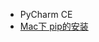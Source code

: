 - PyCharm CE
- [Mac下 pip的安装](https://blog.csdn.net/timtian008/article/details/82021426?spm=1001.2101.3001.6661.1&utm_medium=distribute.pc_relevant_t0.none-task-blog-2%7Edefault%7ECTRLIST%7Edefault-1-82021426-blog-116671477.pc_relevant_multi_platform_whitelistv3&depth_1-utm_source=distribute.pc_relevant_t0.none-task-blog-2%7Edefault%7ECTRLIST%7Edefault-1-82021426-blog-116671477.pc_relevant_multi_platform_whitelistv3&utm_relevant_index=1)